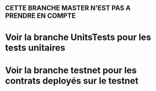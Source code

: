 ## CETTE BRANCHE MASTER N'EST PAS A PRENDRE EN COMPTE  
# Voir la branche UnitsTests pour les tests unitaires
# Voir la branche testnet pour les contrats deployés sur le testnet